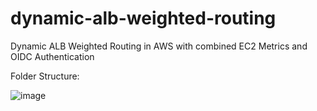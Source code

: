 # dynamic-alb-weighted-routing
Dynamic ALB Weighted Routing in AWS with combined EC2 Metrics and OIDC Authentication 

Folder Structure:


![image](https://github.com/user-attachments/assets/19a6e241-8064-437e-a3e6-f58f6c8dfbcd)


